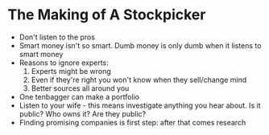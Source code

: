 # The Making of A Stockpicker

- Don't listen to the pros
- Smart money isn't so smart. Dumb money is only dumb when it listens to smart money
- Reasons to ignore experts:
    1. Experts might be wrong
    2. Even if they're right you won't know when they sell/change mind
    3. Better sources all around you
- One tenbagger can make a portfolio
- Listen to your wife - this means investigate anything you hear about. Is it public? Who owns it? Are they public?
- Finding promising companies is first step: after that comes research
